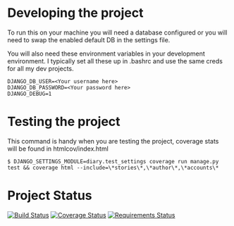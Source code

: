 # Developing the project

To run this on your machine you will need a database configured or you will need to swap the
enabled default DB in the settings file.

You will also need these environment variables in your development environment.
I typically set all these up in .bashrc and use the same creds for all my dev projects.

```
DJANGO_DB_USER=<Your username here>
DJANGO_DB_PASSWORD=<Your password here>
DJANGO_DEBUG=1
````


# Testing the project

This command is handy when you are testing the project, coverage stats will be found in
htmlcov/index.html

```
$ DJANGO_SETTINGS_MODULE=diary.test_settings coverage run manage.py test && coverage html --include=\*stories\*,\*author\*,\*accounts\*
```


# Project Status

[![Build Status](https://travis-ci.org/mark0978/diaryoflife.svg?branch=master)](https://travis-ci.org/mark0978/diaryoflife)
[![Coverage Status](https://coveralls.io/repos/github/mark0978/diaryoflife/badge.svg?branch=master)](https://coveralls.io/github/mark0978/diaryoflife?branch=master)
[![Requirements Status](https://requires.io/github/mark0978/diaryoflife/requirements.svg?branch=travis)](https://requires.io/github/mark0978/diaryoflife/requirements/?branch=master)

